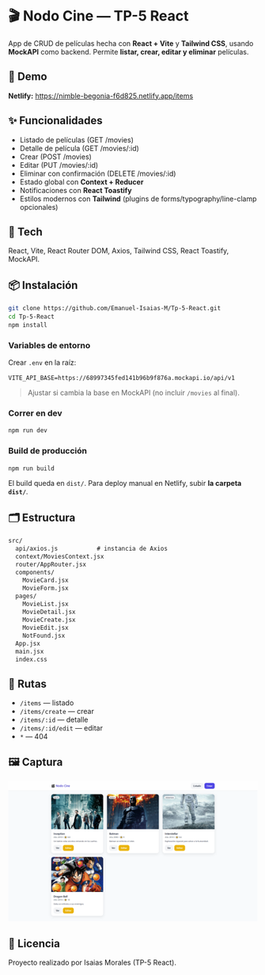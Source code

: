 # 🎬 Nodo Cine — TP-5 React

App de CRUD de películas hecha con **React + Vite** y **Tailwind CSS**, usando **MockAPI** como backend. Permite **listar, crear, editar y eliminar** películas.

## 🚀 Demo
**Netlify:** https://nimble-begonia-f6d825.netlify.app/items

## ✨ Funcionalidades
- Listado de películas (GET /movies)
- Detalle de película (GET /movies/:id)
- Crear (POST /movies)
- Editar (PUT /movies/:id)
- Eliminar con confirmación (DELETE /movies/:id)
- Estado global con **Context + Reducer**
- Notificaciones con **React Toastify**
- Estilos modernos con **Tailwind** (plugins de forms/typography/line-clamp opcionales)

## 🧱 Tech
React, Vite, React Router DOM, Axios, Tailwind CSS, React Toastify, MockAPI.

## 📦 Instalación
```bash
git clone https://github.com/Emanuel-Isaias-M/Tp-5-React.git
cd Tp-5-React
npm install
```

### Variables de entorno
Crear `.env` en la raíz:
```
VITE_API_BASE=https://68997345fed141b96b9f876a.mockapi.io/api/v1
```
> Ajustar si cambia la base en MockAPI (no incluir `/movies` al final).

### Correr en dev
```bash
npm run dev
```

### Build de producción
```bash
npm run build
```
El build queda en `dist/`. Para deploy manual en Netlify, subir **la carpeta `dist/`**.

## 🗂️ Estructura
```
src/
  api/axios.js           # instancia de Axios
  context/MoviesContext.jsx
  router/AppRouter.jsx
  components/
    MovieCard.jsx
    MovieForm.jsx
  pages/
    MovieList.jsx
    MovieDetail.jsx
    MovieCreate.jsx
    MovieEdit.jsx
    NotFound.jsx
  App.jsx
  main.jsx
  index.css
```

## 🧭 Rutas
- `/items` — listado
- `/items/create` — crear
- `/items/:id` — detalle
- `/items/:id/edit` — editar
- `*` — 404

## 🖼️ Captura
![Vista previa](src/assets/preview.png)


## 📄 Licencia
Proyecto realizado por Isaias Morales (TP-5 React).
